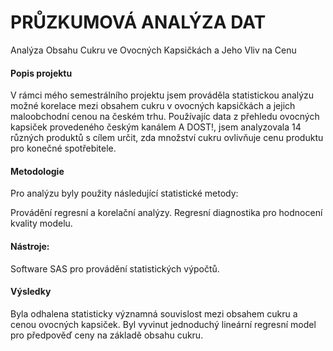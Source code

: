 # PRŮZKUMOVÁ ANALÝZA DAT
Analýza Obsahu Cukru ve Ovocných Kapsičkách a Jeho Vliv na Cenu

#### Popis projektu
V rámci mého semestrálního projektu jsem prováděla statistickou analýzu možné korelace mezi obsahem cukru v ovocných kapsičkách a jejich maloobchodní cenou na českém trhu. Používajíc data z přehledu ovocných kapsiček provedeného českým kanálem A DOST!, jsem analyzovala 14 různých produktů s cílem určit, zda množství cukru ovlivňuje cenu produktu pro konečné spotřebitele.

#### Metodologie
Pro analýzu byly použity následující statistické metody:

Provádění regresní a korelační analýzy.
Regresní diagnostika pro hodnocení kvality modelu.

#### Nástroje:
Software SAS pro provádění statistických výpočtů.

#### Výsledky
Byla odhalena statisticky významná souvislost mezi obsahem cukru a cenou ovocných kapsiček.
Byl vyvinut jednoduchý lineární regresní model pro předpověď ceny na základě obsahu cukru.
